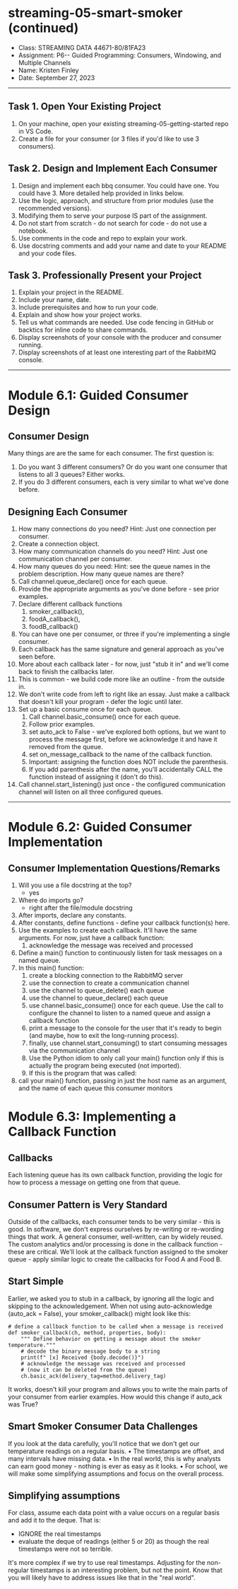 # streaming-05-smart-smoker (continued)

- Class: STREAMING DATA 44671-80/81FA23
- Assignment: P6-- Guided Programming: Consumers, Windowing, and Multiple Channels
- Name: Kristen Finley
- Date: September 27, 2023

---
## Task 1. Open Your Existing Project
1.	On your machine, open your existing streaming-05-getting-started repo in VS Code.
2.	Create a file for your consumer (or 3 files if you'd like to use 3 consumers).
 
## Task 2. Design and Implement Each Consumer
1.	Design and implement each bbq consumer. You could have one. You could have 3.  More detailed help provided in links below. 
2.	Use the logic, approach, and structure from prior modules (use the recommended versions).
3.	Modifying them to serve your purpose IS part of the assignment.
4.	Do not start from scratch - do not search for code - do not use a notebook.
5.	Use comments in the code and repo to explain your work. 
6.	Use docstring comments and add your name and date to your README and your code files. 
 
## Task 3. Professionally Present your Project
1.	Explain your project in the README.
2.	Include your name, date.
3.	Include prerequisites and how to run your code. 
4.	Explain and show how your project works. 
5.	Tell us what commands are needed. Use code fencing in GitHub or backtics for inline code to share commands.
6.	Display screenshots of your console with the producer and consumer running.
7.	Display screenshots of at least one interesting part of the RabbitMQ console. 
 ---
# Module 6.1: Guided Consumer Design
## Consumer Design
Many things are are the same for each consumer. The first question is:
1.	Do you want 3 different consumers? Or do you want one consumer that listens to all 3 queues? Either works. 
2.	If you do 3 different consumers, each is very similar to what we've done before.
 
## Designing Each Consumer
1.	How many connections do you need? Hint: Just one connection per consumer.
2.	Create a connection object. 
3.	How many communication channels do you need? Hint: Just one communication channel per consumer.
4.	How many queues do you need: Hint: see the queue names in the problem description. How many queue names are there?
5.	Call channel.queue_declare() once for each queue.
6.	Provide the appropriate arguments as you've done before - see prior examples.
7.	Declare different callback functions
    1.	smoker_callback(),
    2.	foodA_callback(),
    3.	foodB_callback()
8.	You can have one per consumer, or three if you're implementing a single consumer.
9.	Each callback has the same signature and general approach as you've seen before.
10.	More about each callback later - for now, just "stub it in" and we'll come back to finish the callbacks later. 
11.	This is common - we build code more like an outline - from the outside in.
12.	We don't write code from left to right like an essay.  Just make a callback that doesn't kill your program - defer the logic until later.
13.	Set up a basic consume once for each queue. 
    1.	Call channel.basic_consume() once for each queue.
    2.	Follow prior examples.
    3.	set auto_ack to False - we've explored both options, but we want to process the message first, before we acknowledge it and have it removed from the queue. 
    4.	set on_message_callback to the name of the callback function.
    5.	Important: assigning the function does NOT include the parenthesis.
    6.	If you add parenthesis after the name, you'll accidentally CALL the function instead of assigning it (don't do this).
14.	Call channel.start_listening() just once - the configured communication channel will listen on all three configured queues.

---
# Module 6.2: Guided Consumer Implementation
## Consumer Implementation Questions/Remarks
1.	Will you use a file docstring at the top?
    - yes
2.	Where do imports go?
    - right after the file/module docstring
3.	After imports, declare any constants. 
4.	After constants, define functions - define your callback function(s) here.
5.	Use the examples to create each callback. It'll have the same arguments. For now, just have a callback function:
    1.	acknowledge the message was received and processed
6.	Define a main() function to continuously listen for task messages on a named queue.
7.	In this main() function:
    1.	create a blocking connection to the RabbitMQ server
    2.	use the connection to create a communication channel
    3.	use the channel to queue_delete() each queue
    4.	use the channel to queue_declare() each queue
    5.	use channel.basic_consume() once for each queue. Use the call to configure the channel to listen to a named queue and assign a callback function
    6.	print a message to the console for the user that it's ready to begin (and maybe, how to exit the long-running process).
    7.	finally, use channel.start_consuming() to start consuming messages via the communication channel
    8.	Use the Python idiom to only call  your main() function only if this is actually the program being executed (not imported). 
    9.	If this is the program that was called:
1.	call your main() function, passing in just the host name as an argument, and the name of each queue this consumer monitors
 
# Module 6.3: Implementing a Callback Function
## Callbacks
Each listening queue has its own callback function, providing the logic for how to process a message on getting one from that queue.
 
## Consumer Pattern is Very Standard
Outside of the callbacks, each consumer tends to be very similar - this is good. In software, we don't express ourselves by re-writing or re-wording things that work. A general consumer, well-written, can by widely reused. The custom analytics and/or processing is done in the callback function - these are critical. We'll look at the callback function assigned to the smoker queue - apply similar logic to create the callbacks for Food A and Food B.
 
## Start Simple
Earlier, we asked you to stub in a callback, by ignoring all the logic and skipping to the acknowledgement. 
When not using auto-acknowledge (auto_ack = False), your smoker_callback() might look like this:

```
# define a callback function to be called when a message is received
def smoker_callback(ch, method, properties, body):
    """ Define behavior on getting a message about the smoker temperature."""
    # decode the binary message body to a string
    print(f" [x] Received {body.decode()}")
    # acknowledge the message was received and processed 
    # (now it can be deleted from the queue)
    ch.basic_ack(delivery_tag=method.delivery_tag)
```
It works, doesn't kill your program and allows you to write the main parts of your consumer from earlier examples. 
How would this change if auto_ack was True?
 
## Smart Smoker Consumer Data Challenges
If you look at the data carefully, you'll notice that we don't get our temperature readings on a regular basis. 
•	The timestamps are offset, and many intervals have missing data. 
•	In the real world, this is why analysts can earn good money - nothing is ever as easy as it looks. 
•	For school, we will make some simplifying assumptions and focus on the overall process. 
 
## Simplifying assumptions
For class, assume each data point with a value occurs on a regular basis and add it to the deque. 
That is: 
- IGNORE the real timestamps
- evaluate the deque of readings (either 5 or 20) as though the real timestamps were not so terrible.

It's more complex if we try to use real timestamps. Adjusting for the non-regular timestamps is an interesting problem, but not the point. Know that you will likely have to address issues like that in the "real world". 
